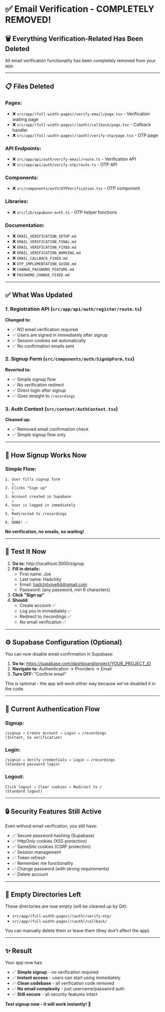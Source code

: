 # ✅ Email Verification - COMPLETELY REMOVED!

## 🗑️ Everything Verification-Related Has Been Deleted

All email verification functionality has been completely removed from your app.

---

## 📋 Files Deleted

### **Pages:**
- ❌ `src/app/(full-width-pages)/verify-email/page.tsx` - Verification waiting page
- ❌ `src/app/(full-width-pages)/(auth)/callback/page.tsx` - Callback handler
- ❌ `src/app/(full-width-pages)/(auth)/verify-otp/page.tsx` - OTP page

### **API Endpoints:**
- ❌ `src/app/api/auth/verify-email/route.ts` - Verification API
- ❌ `src/app/api/auth/verify-otp/route.ts` - OTP API

### **Components:**
- ❌ `src/components/auth/OTPVerification.tsx` - OTP component

### **Libraries:**
- ❌ `src/lib/supabase-auth.ts` - OTP helper functions

### **Documentation:**
- ❌ `EMAIL_VERIFICATION_SETUP.md`
- ❌ `EMAIL_VERIFICATION_FINAL.md`
- ❌ `EMAIL_VERIFICATION_FIXED.md`
- ❌ `EMAIL_VERIFICATION_WORKING.md`
- ❌ `EMAIL_CALLBACK_FIXED.md`
- ❌ `OTP_IMPLEMENTATION_GUIDE.md`
- ❌ `CHANGE_PASSWORD_FEATURE.md`
- ❌ `PASSWORD_CHANGE_FIXED.md`

---

## ✅ What Was Updated

### **1. Registration API** (`src/app/api/auth/register/route.ts`)
**Changed to:**
- ✅ NO email verification required
- ✅ Users are signed in immediately after signup
- ✅ Session cookies set automatically
- ✅ No confirmation emails sent

### **2. Signup Form** (`src/components/auth/SignUpForm.tsx`)
**Reverted to:**
- ✅ Simple signup flow
- ✅ No verification redirect
- ✅ Direct login after signup
- ✅ Goes straight to `/recordings`

### **3. Auth Context** (`src/context/AuthContext.tsx`)
**Cleaned up:**
- ✅ Removed email confirmation check
- ✅ Simple signup flow only

---

## 🚀 How Signup Works Now

### **Simple Flow:**
```
1. User fills signup form
   ↓
2. Clicks "Sign up"
   ↓
3. Account created in Supabase
   ↓
4. User is logged in immediately
   ↓
5. Redirected to /recordings
   ↓
6. DONE! ✅
```

**No verification, no emails, no waiting!**

---

## 🧪 Test It Now

1. **Go to:** http://localhost:3000/signup
2. **Fill in details:**
   - First name: Joe
   - Last name: Hadchity
   - Email: hadchityjoe64@gmail.com
   - Password: (any password, min 6 characters)
3. **Click "Sign up"**
4. **Should:**
   - Create account ✅
   - Log you in immediately ✅
   - Redirect to /recordings ✅
   - No email verification ✅

---

## ⚙️ Supabase Configuration (Optional)

You can now disable email confirmation in Supabase:

1. **Go to:** https://supabase.com/dashboard/project/YOUR_PROJECT_ID
2. **Navigate to:** Authentication → Providers → Email
3. **Turn OFF:** "Confirm email"

This is optional - the app will work either way because we've disabled it in the code.

---

## 🎯 Current Authentication Flow

### **Signup:**
```
/signup → Create account → Login → /recordings
(Instant, no verification)
```

### **Login:**
```
/signin → Verify credentials → Login → /recordings
(Standard password login)
```

### **Logout:**
```
Click logout → Clear cookies → Redirect to /
(Standard logout)
```

---

## 🔒 Security Features Still Active

Even without email verification, you still have:
- ✅ Secure password hashing (Supabase)
- ✅ HttpOnly cookies (XSS protection)
- ✅ SameSite cookies (CSRF protection)
- ✅ Session management
- ✅ Token refresh
- ✅ Remember me functionality
- ✅ Change password (with strong requirements)
- ✅ Delete account

---

## 📁 Empty Directories Left

These directories are now empty (will be cleaned up by Git):
- `src/app/(full-width-pages)/(auth)/verify-otp/`
- `src/app/(full-width-pages)/(auth)/callback/`

You can manually delete them or leave them (they don't affect the app).

---

## ✨ Result

Your app now has:
- ✅ **Simple signup** - no verification required
- ✅ **Instant access** - users can start using immediately
- ✅ **Clean codebase** - all verification code removed
- ✅ **No email complexity** - just username/password auth
- ✅ **Still secure** - all security features intact

**Test signup now - it will work instantly!** 🚀


